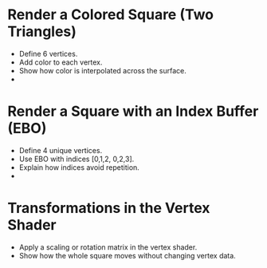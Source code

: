 # **Render a Colored Square (Two Triangles)**
- Define 6 vertices.
- Add color to each vertex.
- Show how color is interpolated across the surface.
- 
# **Render a Square with an Index Buffer (EBO)**
- Define 4 unique vertices.
- Use EBO with indices [0,1,2, 0,2,3].
- Explain how indices avoid repetition.
- 
# **Transformations in the Vertex Shader**
- Apply a scaling or rotation matrix in the vertex shader.
- Show how the whole square moves without changing vertex data.
 
 
